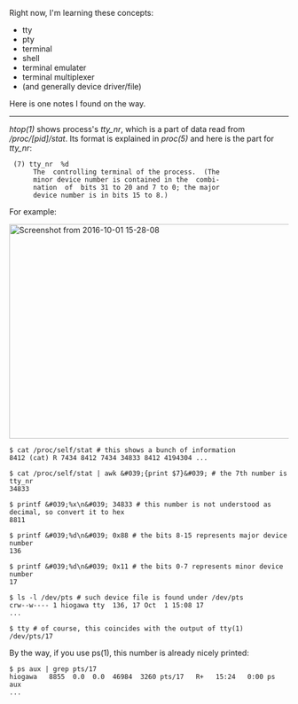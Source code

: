 <!--
{
  "title": "htop and tty number",
  "date": "2016-09-30T21:22:54.000Z",
  "category": "",
  "tags": [
    "tty"
  ],
  "draft": false
}
-->

Right now, I'm learning these concepts:

- tty
- pty
- terminal
- shell
- terminal emulater
- terminal multiplexer
- (and generally device driver/file)

Here is one notes I found on the way.

---

_htop(1)_ shows process's _tty_nr_, which is a part of data read from _/proc/[pid]/stat_. Its format is explained in _proc(5)_ and here is the part for _tty_nr_:

```
 (7) tty_nr  %d
      The  controlling terminal of the process.  (The
      minor device number is contained in the  combi‐
      nation  of  bits 31 to 20 and 7 to 0; the major
      device number is in bits 15 to 8.)
```

For example:

<a href="http://wp.hiogawa.net/wp-content/uploads/2016/10/Screenshot-from-2016-10-01-15-28-08.png"><img src="http://wp.hiogawa.net/wp-content/uploads/2016/10/Screenshot-from-2016-10-01-15-28-08.png" alt="Screenshot from 2016-10-01 15-28-08" width="1020" height="387" class="alignnone size-full wp-image-1744" /></a>

```prettyprint
$ cat /proc/self/stat # this shows a bunch of information
8412 (cat) R 7434 8412 7434 34833 8412 4194304 ...

$ cat /proc/self/stat | awk &#039;{print $7}&#039; # the 7th number is tty_nr
34833

$ printf &#039;%x\n&#039; 34833 # this number is not understood as decimal, so convert it to hex
8811

$ printf &#039;%d\n&#039; 0x88 # the bits 8-15 represents major device number
136

$ printf &#039;%d\n&#039; 0x11 # the bits 0-7 represents minor device number
17

$ ls -l /dev/pts # such device file is found under /dev/pts
crw--w---- 1 hiogawa tty  136, 17 Oct  1 15:08 17
...

$ tty # of course, this coincides with the output of tty(1) 
/dev/pts/17
```

By the way, if you use ps(1), this number is already nicely printed:

```
$ ps aux | grep pts/17
hiogawa   8855  0.0  0.0  46984  3260 pts/17   R+   15:24   0:00 ps aux
...
```